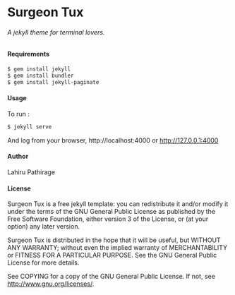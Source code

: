 # Surgeon Tux

###### A jekyll theme for terminal lovers.


#### Requirements
```bash
$ gem install jekyll
$ gem install bundler
$ gem install jekyll-paginate
```

#### Usage
To run :
```bash
$ jekyll serve
```
And log from your browser, http://localhost:4000 or http://127.0.0.1:4000


#### Author
Lahiru Pathirage

#### License
Surgeon Tux is a free jekyll template: you can redistribute it and/or modify
it under the terms of the GNU General Public License as published by
the Free Software Foundation, either version 3 of the License, or
(at your option) any later version.

Surgeon Tux is distributed in the hope that it will be useful,
but WITHOUT ANY WARRANTY; without even the implied warranty of
MERCHANTABILITY or FITNESS FOR A PARTICULAR PURPOSE.  See the
GNU General Public License for more details.

See COPYING for a copy of the GNU General Public License.
If not, see <http://www.gnu.org/licenses/>.